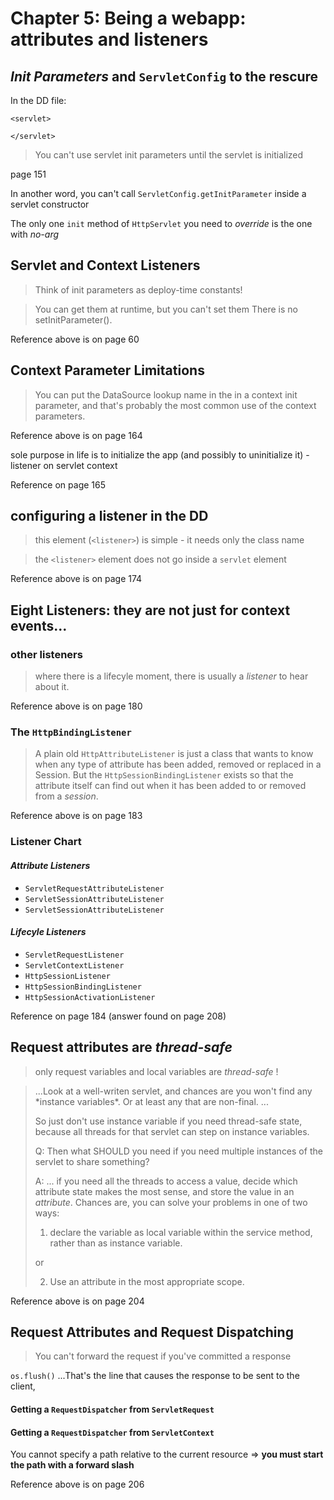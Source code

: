 # Chapter 5: Being a webapp: attributes and listeners
## *Init Parameters* and `ServletConfig` to the rescure
In the DD file:
```
<servlet>

</servlet>
```


> You can't use servlet init parameters until the servlet is initialized

page 151

In another word, you can't call `ServletConfig.getInitParameter` inside a servlet constructor

The only one `init` method of `HttpServlet` you need to *override* is the one with *no-arg*

## Servlet and Context Listeners

> Think of init parameters as deploy-time constants!

> You can get them at runtime, but you can't set them There is no setInitParameter().

Reference above is on page 60

## Context Parameter Limitations
> You can put the DataSource lookup name in the in a context init parameter, and that's probably the most common use of the context parameters.

Reference above is on page 164

sole purpose in life is to initialize the app (and possibly to uninitialize it) - listener on servlet context

Reference on page 165

## configuring a listener in the DD

> this element (`<listener>`) is simple - it needs only the class name

> the `<listener>` element does not go inside a `servlet` element

Reference above is on page 174
## Eight Listeners: they are not just for context events...
### other listeners
> where there is a lifecyle moment, there is usually a *listener* to hear about it.

Reference above is on page 180

### The `HttpBindingListener`
> A plain old `HttpAttributeListener` is just a class that wants to know when any type of attribute has been added, removed or replaced in a Session. But the `HttpSessionBindingListener` exists so that the attribute itself can find out when it has been added to or removed from a *session*.



Reference above is on page 183

### Listener Chart
#### *Attribute Listeners*
 * `ServletRequestAttributeListener`
 * `ServletSessionAttributeListener`
 * `ServletSessionAttributeListener`



#### *Lifecyle Listeners*
 * `ServletRequestListener`
 * `ServletContextListener`
 * `HttpSessionListener`
 * `HttpSessionBindingListener`
 * `HttpSessionActivationListener`

Reference on page 184 (answer found on page 208)

## Request attributes are *thread-safe*

> only request variables and local variables are *thread-safe* !

<blockquote>
...Look at a well-writen servlet, and chances are you won't find any *instance variables*. Or at least any that are non-final. ...

So just don't use instance variable if you need thread-safe state, because all threads for that servlet can step on instance variables.

Q: Then what SHOULD you need if you need multiple instances of the servlet to share something?

A: ... if you need all the threads to access a value, decide which attribute state makes the most sense, and store the value in an *attribute*. Chances are, you can solve your problems in one of two ways:

1. declare the variable as local variable within the service method, rather than as instance variable.

or

2. Use an attribute in the most appropriate scope.

</blockquote>
Reference above is on page 204

## Request Attributes and Request Dispatching

> You can't forward the request if you've committed a response

`os.flush()` ...That's the line that causes the response to be sent to the client,

#### Getting a `RequestDispatcher` from `ServletRequest`

#### Getting a `RequestDispatcher` from `ServletContext`
You cannot specify a path relative to the current resource => **you must start the path with a forward slash**

Reference above is on page 206


